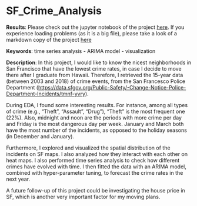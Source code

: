 # SF_Crime_Analysis

**Results**: 
Please check out the jupyter notebook of the project [here](https://github.com/yanxiali/SF_Crime_Analysis/blob/master/SF_Crime.ipynb). If you experience loading problems (as it is a big file), please take a look of a markdown copy of the project [here](https://github.com/yanxiali/SF_Crime_Analysis/blob/master/results/SF_Crime.md)

**Keywords**:
time series analysis - ARIMA model - visualization 

**Description**:
In this project, I would like to know the nicest neighborhoods in San Francisco that have the lowest crime rates, in case I decide to move there after I graduate from Hawaii. Therefore, I retrieved the 15-year data (between 2003 and 2018) of crime events, from the San Francesco Police Department (https://data.sfgov.org/Public-Safety/-Change-Notice-Police-Department-Incidents/tmnf-yvry).

During EDA, I found some interesting results. For instance, among all types of crime (e.g., “Theft”, “Assault”, “Drug”), “Theft” is the most frequent one (22%). Also, midnight and noon are the periods with more crime per day and Friday is the most dangerous day per week. January and March both have the most number of the incidents, as opposed to the holiday seasons (in December and January). 

Furthermore, I explored and visualized the spatial distribution of the incidents on SF maps. I also analyzed how they interact with each other on heat maps. I also performed time series analysis to check how different crimes have evolved with time. I then fitted the data with an ARIMA model, combined with hyper-parameter tuning, to forecast the crime rates in the next year. 

A future follow-up of this project could be investigating the house price in SF, which is another very important factor for my moving plans. 





